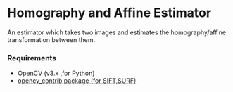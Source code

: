 # Homography and Affine Estimator 

An estimator which takes two images and estimates the homography/affine transformation between them.

### Requirements 
- OpenCV (v3.x ,for Python)
- <a href="http://www.pyimagesearch.com/opencv-tutorials-resources-guides/"> opencv_contrib package (for SIFT,SURF) </a>